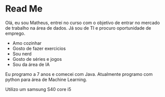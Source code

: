# Read Me
Olá, eu sou Matheus, entrei no curso com o objetivo de entrar no mercado de trabalho na área de dados. Já sou de TI e procuro oportunidade de emprego.

- Amo cozinhar
- Gosto de fazer exercicios
- Sou nerd
- Gosto de séries e jogos
- Sou da área de IA

Eu programo a 7 anos e comecei com Java. Atualmente programo com python para área de Machine Learning.

Utilizo um samsung S40 core i5


